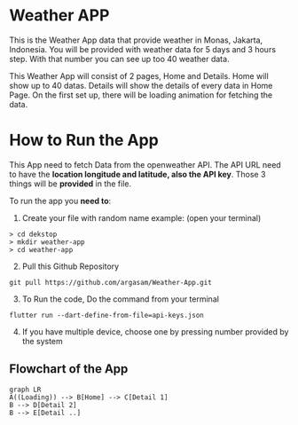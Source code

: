 # Weather APP

This is the Weather App data that provide weather in Monas, Jakarta, Indonesia. You will be provided with weather data for 5 days and 3 hours step. With that number you can see up too 40 weather data. 

This Weather App will consist of 2 pages, Home and Details. Home will show up to 40 datas. Details will show the details of every data in Home Page. On the first set up, there will be loading animation for fetching the data.


# How to Run the App
This App need to fetch Data from the openweather API. The API URL need to have the **location longitude and latitude, also the API key**. Those 3 things will be **provided** in the file.

To run the app you **need to**:

1. Create your file with random name 
example: (open your terminal)

```
> cd dekstop
> mkdir weather-app
> cd weather-app
```

2. Pull this Github Repository

```
git pull https://github.com/argasam/Weather-App.git
```

3. To Run the code, Do the command from your terminal

```
flutter run --dart-define-from-file=api-keys.json
```

4. If you have multiple device, choose one by pressing number provided by the system

## Flowchart of the App

```mermaid
graph LR
A((Loading)) --> B[Home] --> C[Detail 1]
B --> D[Detail 2]
B --> E[Detail ..]
